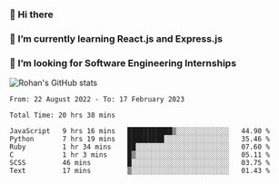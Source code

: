 ### 👋 Hi there 

<!--
**rohznmdev/rohznmdev** is a ✨ _special_ ✨ repository because its `README.md` (this file) appears on your GitHub profile.

Here are some ideas to get you started:

- 🔭 I’m currently working on ...
- 🌱 I’m currently learning Ruby and Ruby on Rails
- 👯 I’m looking to collaborate on ...
- 🤔 I’m looking for help with ...
- 💬 Ask me about ...
- 📫 How to reach me: ...
- 😄 Pronouns: ...
- ⚡ Fun fact: ...
-->
### 🌱 I’m currently learning React.js and Express.js
### 🤔 I’m looking for Software Engineering Internships
![Rohan's GitHub stats](https://github-readme-stats.vercel.app/api?username=rohznmdev&theme=dark&show_icons=true)

<!--START_SECTION:waka-->

```text
From: 22 August 2022 - To: 17 February 2023

Total Time: 20 hrs 38 mins

JavaScript   9 hrs 16 mins   ███████████▒░░░░░░░░░░░░░   44.90 %
Python       7 hrs 19 mins   █████████░░░░░░░░░░░░░░░░   35.46 %
Ruby         1 hr 34 mins    ██░░░░░░░░░░░░░░░░░░░░░░░   07.60 %
C            1 hr 3 mins     █▒░░░░░░░░░░░░░░░░░░░░░░░   05.11 %
SCSS         46 mins         █░░░░░░░░░░░░░░░░░░░░░░░░   03.75 %
Text         17 mins         ▒░░░░░░░░░░░░░░░░░░░░░░░░   01.43 %
```

<!--END_SECTION:waka-->
